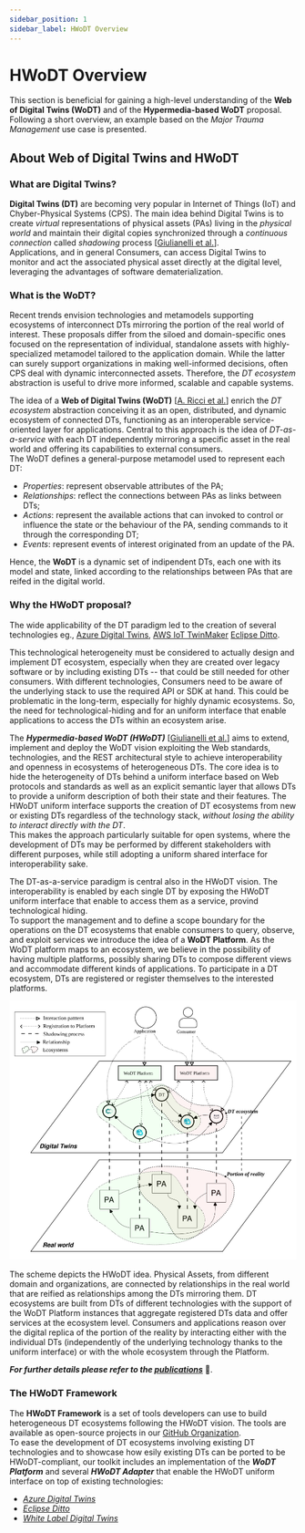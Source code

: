 ```yaml
---
sidebar_position: 1
sidebar_label: HWoDT Overview
---
```

# HWoDT Overview

This section is beneficial for gaining a high-level understanding of the **Web of Digital Twins (WoDT)** and of the **Hypermedia-based WoDT** proposal. \
Following a short overview, an example based on the *Major Trauma Management* use case is presented.

## About Web of Digital Twins and HWoDT

### What are Digital Twins?
**Digital Twins (DT)** are becoming very popular in Internet of Things (IoT) and Chyber-Physical Systems (CPS). The main idea behind Digital Twins is to create *virtual* representations of physical assets (PAs) living in the *physical world* and maintain their digital copies synchronized through a *continuous connection* called *shadowing* process [[Giulianelli et al.](https://doi.org/10.1145/3652620.3688263)]. \
Applications, and in general Consumers, can access Digital Twins to monitor and act the associated physical asset directly at the digital level, leveraging the advantages of software dematerialization.

### What is the WoDT?
Recent trends envision technologies and metamodels supporting ecosystems of interconnect DTs mirroring the portion of the real world of interest. These proposals differ from the siloed and domain-specific ones focused on the representation of individual, standalone assets with highly-specialized metamodel tailored to the application domain. While the latter can surely support organizations in making well-informed decisions, often CPS deal with dynamic interconnected assets. Therefore, the *DT ecosystem* abstraction is useful to drive more informed, scalable and capable systems.

The idea of a **Web of Digital Twins (WoDT)** [[A. Ricci et al.](https://doi.org/10.1145/3507909)] enrich the *DT ecosystem* abstraction conceiving it as an open, distributed, and dynamic ecosystem of connected DTs, functioning as an interoperable service-oriented layer for applications. Central to this approach is the idea of *DT-as-a-service* with each DT independently mirroring a specific asset in the real world and offering its capabilities to external consumers. \
The WoDT defines a general-purpose metamodel used to represent each DT:
- *Properties*: represent observable attributes of the PA;
- *Relationships*: reflect the connections between PAs as links between DTs;
- *Actions*: represent the available actions that can invoked to control or influence the state or the behaviour of the PA, sending commands to it through the corresponding DT;
- *Events*: represent events of interest originated from an update of the PA.

Hence, the **WoDT** is a dynamic set of indipendent DTs, each one with its model and state, linked according to the relationships between PAs that are reifed in the digital world.

### Why the HWoDT proposal?
The wide applicability of the DT paradigm led to the creation of several technologies eg., [Azure Digital Twins](https://azure.microsoft.com/en-us/products/digital-twins), [AWS IoT TwinMaker](https://aws.amazon.com/iot-twinmaker/) [Eclipse Ditto](https://eclipse.dev/ditto/index.html).

This technological heterogeneity must be considered to actually design and implement DT ecosystem, especially when they are created over legacy software or by including existing DTs -- that could be still needed for other consumers. With different technologies, Consumers need to be aware of the underlying stack to use the required API or SDK at hand. This could be problematic in the long-term, especially for highly dynamic ecosystems. So, the need for technological-hiding and for an uniform interface that enable applications to access the DTs within an ecosystem arise.

The ***Hypermedia-based WoDT (HWoDT)*** [[Giulianelli et al.](https://doi.org/10.1145/3652620.3688263)] aims to extend, implement and deploy the WoDT vision exploiting the Web standards, technologies, and the REST architectural style to achieve interoperability and openness in ecosystems of heterogeneous DTs. The core idea is to hide the heterogeneity of DTs behind a uniform interface based on Web protocols and standards as well as an explicit semantic layer that allows DTs to provide a uniform description of both their state and their features. The HWoDT uniform interface supports the creation of DT ecosystems from new or existing DTs regardless of the technology stack, *without losing the ability to interact directly with the DT*. \
This makes the approach particularly suitable for open systems, where the development of DTs may be performed by different stakeholders with different purposes, while still adopting a uniform shared interface for interoperability sake.

The DT-as-a-service paradigm is central also in the HWoDT vision. The interoperability is enabled by each single DT by exposing the HWoDT uniform interface that enable to access them as a service, provind technological hiding. \
To support the management and to define a scope boundary for the operations on the DT ecosystems that enable consumers to query, observe, and exploit services we introduce the idea of a **WoDT Platform**. As the WoDT platform maps to an ecosystem, we believe in the possibility of having multiple platforms, possibly sharing DTs to compose different views and accommodate different kinds of applications. To participate in a DT ecosystem, DTs are registered or register themselves to the interested platforms.

![Hypermedia-based WoDT schema](../static/img/hwodt.svg)

The scheme depicts the HWoDT idea. Physical Assets, from different domain and organizations, are connected by relationships in the real world that are reified as relationships among the DTs mirroring them. DT ecosystems are built from DTs of different technologies with the support of the WoDT Platform instances that aggregate registered DTs data and offer services at the ecosystem level. Consumers and applications reason over the digital replica of the portion of the reality by interacting either with the individual DTs (independently of the underlying technology thanks to the uniform interface) or with the whole ecosystem through the Platform.

***For further details please refer to the [publications](https://web-of-digital-twins.github.io/academia/)*** :page_facing_up:.


### The HWoDT Framework

The **HWoDT Framework** is a set of tools developers can use to build heterogeneous DT ecosystems following the HWoDT vision. The tools are available as open-source projects in our [GitHub Organization](https://github.com/Web-of-Digital-Twins). \
To ease the development of DT ecosystems involving existing DT technologies and to showcase how esily existing DTs can be ported to be HWoDT-compliant, our toolkit includes an implementation of the ***WoDT Platform*** and several ***HWoDT Adapter*** that enable the HWoDT uniform interface on top of existing technologies: 
- [*Azure Digital Twins*](https://github.com/Web-of-Digital-Twins/azuredt-wodt-adapter)
- [*Eclipse Ditto*](https://github.com/Web-of-Digital-Twins/ditto-wodt-adapter)
- [*White Label Digital Twins*](https://github.com/Web-of-Digital-Twins/wldt-wodt-adapter)
